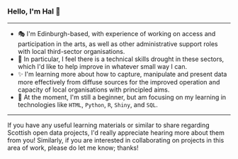 ### Hello, I'm Hal 👋
---

- 🎭 I'm Edinburgh-based, with experience of working on access and participation in the arts, as well as other administrative support roles with local third-sector organisations.
- 🌵 In particular, I feel there is a technical skills drought in these sectors, which I'd like to help improve in whatever small way I can.
- ✨ I'm learning more about how to capture, manipulate and present data more effectively from diffuse sources for the improved operation and capacity of local organisations with principled aims.
- 📖 At the moment, I'm still a beginner, but am focusing on my learning in technologies like ```HTML```, ```Python```, ```R```, ```Shiny```, and ```SQL```.

---

If you have any useful learning materials or similar to share regarding Scottish open data projects, I'd really appreciate hearing more about them from you! Similarly, if you are interested in collaborating on projects in this area of work, please do let me know; thanks!
